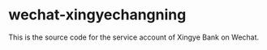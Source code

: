 wechat-xingyechangning
======================

This is the source code for the service account of Xingye Bank on Wechat.
